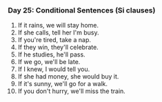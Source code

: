 

### Day 25: Conditional Sentences (Si clauses)
1. If it rains, we will stay home.
2. If she calls, tell her I'm busy.
3. If you're tired, take a nap.
4. If they win, they'll celebrate.
5. If he studies, he'll pass.
6. If we go, we'll be late.
7. If I knew, I would tell you.
8. If she had money, she would buy it.
9. If it's sunny, we'll go for a walk.
10. If you don't hurry, we'll miss the train.